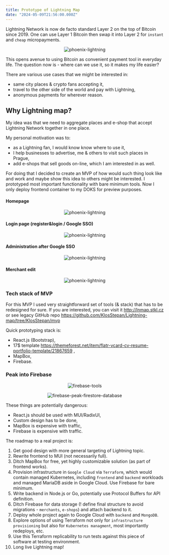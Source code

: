 ```yaml
---
title: Prototype of Lightning Map
date: "2024-05-09T21:56:00.000Z"
---
```


Lightning Network is now de facto standard Layer 2 on the top of Bitcoin since 2019. One can use Layer 1 Bitcoin then swap it into Layer 2 for `instant` and `cheap` micropayments. 

<p align="center">
  <img src="./phoenix-wallet.png" alt="phoenix-lightning"/>
</p> 

 This opens avenue to using Bitcoin as convenient payment tool in everyday life. The question now is - where can we use it, so it makes my life easier?  
 
 There are various use cases that we might be interested in:
 - same city places & crypto fans accepting it,
 - travel to the other side of the world and pay with Lightning,
 - anonymous payments for wherever reason.

## Why Lightning map?
My idea was that we need to aggregate places and e-shop that accept Lightning Network together in one place.

My personal motivation was to:
- as a Lightning fan, I would know know where to use it,
- I help businesses to advertise, me & others to visit such places in Prague,
- add e-shops that sell goods on-line, which I am interested in as well.


For doing that I decided to create an MVP of how would such thing look like and work and maybe show this idea to others might be interested. I prototyped most important functionality with bare minimum tools. Now I only deploy frontend container to my DOKS for preview purposes.

#### Homepage
<p align="center">
  <img src="./lightning-map-1.png" alt="phoenix-lightning"/>
</p>   

#### Login page (register&login / Google SSO)
<p align="center">
  <img src="./lightning-map-2.png" alt="phoenix-lightning"/>
</p> 

#### Administration after Google SSO
<p align="center">
  <img src="./lightning-map-3.png" alt="phoenix-lightning"/>
</p>   

#### Merchant edit

<p align="center">
  <img src="./lightning-map-4.png" alt="phoenix-lightning"/>
</p>  

### Tech stack of MVP
For this MVP I used very straightforward set of tools (& stack) that has to be redesigned for sure. If you are interested, you can visit it http://lnmap.stkl.cz or see legacy GitHub repo https://github.com/KlosStepan/Lightning-map/tree/KlosStepan/mvp  

Quick prototyping stack is:
- React.js (Bootstrap),
- 17$ template https://themeforest.net/item/flatr-vcard-cv-resume-portfolio-template/21867659 ,
- MapBox,
- Firebase. 

### Peak into Firebase  

<p align="center">
  <img src="./firebase-1.png" alt="firebase-tools"/>
</p>  

<p align="center">
  <img src="./firebase-2.png" alt="firebase-peak-firestore-database"/>
</p>  

These things are potentially dangerous:
- React.js should be used with MUI/RadixUI,
- Custom design has to be done,
- MapBox is expensive with traffic,
- Firebase is expensive with traffic.

The roadmap to a real project is: 
1. Get good design with more general targeting of Lightning topic.
2. Rewrite frontend to MUI (not necessarily full).
3. Ditch MapBox for free, yet highly customizable solution (as part of frontend works).
4. Provision infrastructure in `Google Cloud` via `Terraform`, which would contain managed Kubernetes, including `frontend` and `backend` workloads and managed MariaDB aside in Google Cloud. Use Firebase for bare minimum.
5. Write backend in Node.js or Go, potentially use Protocol Buffers for API definition.
6. Ditch Firebase for data storage (! define final structure to avoid migrations - `merchants`, `e-shops`) and attach backend to it.
7. Deploy whole project again to Google Cloud with `backend` and `MongoDB`.
8. Explore options of using Terraform not only for `infrastructure provisioning` but also for `Kubernetes managment`, most importantly redeploys, etc.
9. Use this Terraform replicability to run tests against this piece of software at testing environment.
10. Long live Lightning map!   



